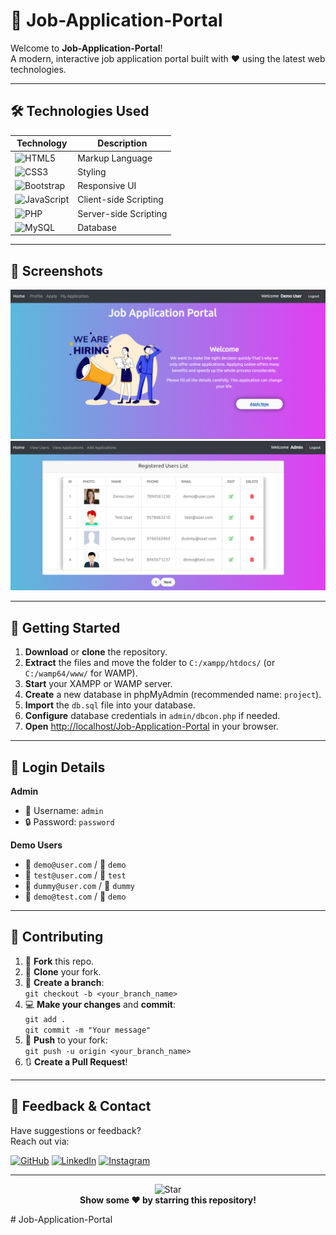 <div id="top"></div>

# 🚀 Job-Application-Portal

Welcome to **Job-Application-Portal**!  
A modern, interactive job application portal built with ❤️ using the latest web technologies.

---

## 🛠️ Technologies Used

| Technology    | Description                |
|---------------|---------------------------|
| ![HTML5](https://img.shields.io/badge/HTML5-E34F26?style=for-the-badge&logo=html5&logoColor=white)         | Markup Language      |
| ![CSS3](https://img.shields.io/badge/CSS3-1572B6?style=for-the-badge&logo=css3&logoColor=white)           | Styling              |
| ![Bootstrap](https://img.shields.io/badge/bootstrap-%23563D7C.svg?style=for-the-badge&logo=bootstrap&logoColor=white) | Responsive UI        |
| ![JavaScript](https://img.shields.io/badge/JavaScript-F7DF1E?style=for-the-badge&logo=javascript&logoColor=black)     | Client-side Scripting|
| ![PHP](https://img.shields.io/badge/php-darkviolet.svg?style=for-the-badge&logo=php&logoColor=white)      | Server-side Scripting|
| ![MySQL](https://img.shields.io/badge/mysql-%23000f.svg?style=for-the-badge&logo=mysql&logoColor=white)   | Database             |

---

## 📸 Screenshots

<div align="center">
  <img src="https://github.com/Adi51244/Job-Application-Portal/blob/master/images/Screenshot-HomePage.PNG" width="800" alt="Home Page Screenshot" />
  <br>
  <img src="https://github.com/Adi51244/Job-Application-Portal/blob/master/images/Screenshot-UsersListPage.PNG" width="800" alt="Users List Screenshot" />
</div>

---

## 📝 Getting Started

1. **Download** or **clone** the repository.
2. **Extract** the files and move the folder to `C:/xampp/htdocs/` (or `C:/wamp64/www/` for WAMP).
3. **Start** your XAMPP or WAMP server.
4. **Create** a new database in phpMyAdmin (recommended name: `project`).
5. **Import** the `db.sql` file into your database.
6. **Configure** database credentials in `admin/dbcon.php` if needed.
7. **Open** [http://localhost/Job-Application-Portal](http://localhost/Job-Application-Portal) in your browser.

---

## 🔑 Login Details

**Admin**
- 👤 Username: `admin`
- 🔒 Password: `password`

**Demo Users**
- 📧 `demo@user.com` / 🔑 `demo`
- 📧 `test@user.com` / 🔑 `test`
- 📧 `dummy@user.com` / 🔑 `dummy`
- 📧 `demo@test.com` / 🔑 `demo`

---

## 🤝 Contributing

1. 🍴 **Fork** this repo.
2. 👯 **Clone** your fork.
3. 🔀 **Create a branch**:  
   `git checkout -b <your_branch_name>`
4. 💻 **Make your changes** and **commit**:  
   `git add .`  
   `git commit -m "Your message"`
5. 🚀 **Push** to your fork:  
   `git push -u origin <your_branch_name>`
6. 🔃 **Create a Pull Request**!

---

## 💬 Feedback & Contact

Have suggestions or feedback?  
Reach out via:

[![GitHub](https://img.shields.io/badge/github-%23121011.svg?style=for-the-badge&logo=github&logoColor=white)](https://github.com/Adi51244)
[![LinkedIn](https://img.shields.io/badge/linkedin-%230077B5.svg?style=for-the-badge&logo=linkedin&logoColor=white)](https://www.linkedin.com/in/your-linkedin-profile/)
[![Instagram](https://img.shields.io/badge/instagram-%23E4405F.svg?style=for-the-badge&logo=Instagram&logoColor=white)](https://www.instagram.com/your-instagram-profile/)

---

<div align="center">

![Star](https://media.giphy.com/media/26ufnwz3wDUli7GU0/giphy.gif)  
**Show some ❤️ by starring this repository!**

</div>
#   J o b - A p p l i c a t i o n - P o r t a l 
 
 